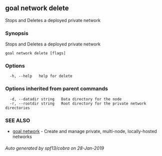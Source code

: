 ## goal network delete

Stops and Deletes a deployed private network

### Synopsis

Stops and Deletes a deployed private network

```
goal network delete [flags]
```

### Options

```
  -h, --help   help for delete
```

### Options inherited from parent commands

```
  -d, --datadir string   Data directory for the node
  -r, --rootdir string   Root directory for the private network directories
```

### SEE ALSO

* [goal network](goal_network.md)	 - Create and manage private, multi-node, locally-hosted networks

###### Auto generated by spf13/cobra on 28-Jan-2019
